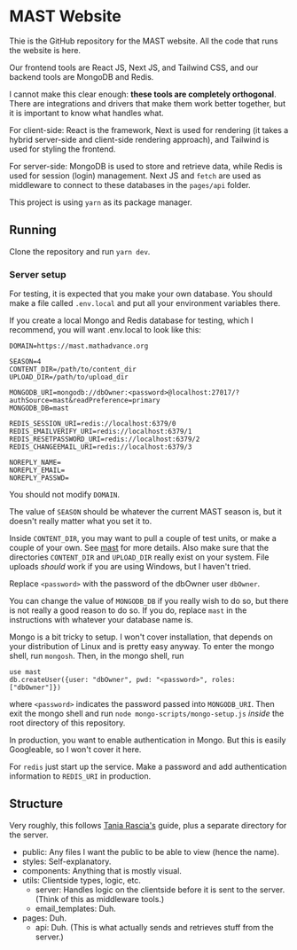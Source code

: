 # MAST Website

Thie is the GitHub repository for the MAST website.
All the code that runs the website is here.

Our frontend tools are React JS, Next JS, and Tailwind CSS, and our backend tools are MongoDB and Redis.

I cannot make this clear enough:
**these tools are completely orthogonal**.
There are integrations and drivers that make them work better together,
but it is important to know what handles what.

For client-side: React is the framework,
Next is used for rendering
(it takes a hybrid server-side and client-side rendering approach),
and Tailwind is used for styling the frontend.

For server-side: MongoDB is used to store and retrieve data, while Redis is used for session (login) management. Next JS and `fetch` are used as middleware to connect to these databases in the `pages/api` folder.

This project is using `yarn` as its package manager.

## Running

Clone the repository and run `yarn dev`.

### Server setup

For testing, it is expected that you make your own database.
You should make a file called `.env.local`
and put all your environment variables there.

If you create a local Mongo and Redis database for testing, which I recommend,
you will want .env.local to look like this:

    DOMAIN=https://mast.mathadvance.org

    SEASON=4
    CONTENT_DIR=/path/to/content_dir
    UPLOAD_DIR=/path/to/upload_dir

    MONGODB_URI=mongodb://dbOwner:<password>@localhost:27017/?authSource=mast&readPreference=primary
    MONGODB_DB=mast

    REDIS_SESSION_URI=redis://localhost:6379/0
    REDIS_EMAILVERIFY_URI=redis://localhost:6379/1
    REDIS_RESETPASSWORD_URI=redis://localhost:6379/2
    REDIS_CHANGEEMAIL_URI=redis://localhost:6379/3

    NOREPLY_NAME=
    NOREPLY_EMAIL=
    NOREPLY_PASSWD=

You should not modify `DOMAIN`.

The value of `SEASON` should be whatever the current MAST season is, but it doesn't really matter what you set it to.

Inside `CONTENT_DIR`, you may want to pull a couple of test units, or make a couple of your own. See [mast](https://github.com/mathadvance/mast) for more details. Also make sure that the directories `CONTENT_DIR` and `UPLOAD_DIR` really exist on your system. File uploads _should_ work if you are using Windows, but I haven't tried.

Replace `<password>` with the password of the dbOwner user `dbOwner`.

You can change the value of `MONGODB_DB` if you really wish to do so, but there is not really a good reason to do so. If you do, replace `mast` in the instructions with whatever your database name is.

Mongo is a bit tricky to setup. I won't cover installation, that depends on your distribution of Linux and is pretty easy anyway. To enter the mongo shell, run `mongosh`. Then, in the mongo shell, run

    use mast
    db.createUser({user: "dbOwner", pwd: "<password>", roles: ["dbOwner"]})

where `<password>` indicates the password passed into `MONGODB_URI`.
Then exit the mongo shell and run `node mongo-scripts/mongo-setup.js` _inside_ the root directory of this repository.

In production, you want to enable authentication in Mongo. But this is easily Googleable, so I won't cover it here.

For `redis` just start up the service. Make a password and add authentication information to `REDIS_URI` in production.

## Structure

Very roughly, this follows
[Tania Rascia's](https://www.taniarascia.com/react-architecture-directory-structure/#utils) guide,
plus a separate directory for the server.

- public: Any files I want the public to be able to view (hence the name).
- styles: Self-explanatory.
- components: Anything that is mostly visual.
- utils: Clientside types, logic, etc.
  - server: Handles logic on the clientside before it is sent to the server. (Think of this as middleware tools.)
  - email_templates: Duh.
- pages: Duh.
  - api: Duh. (This is what actually sends and retrieves stuff from the server.)
